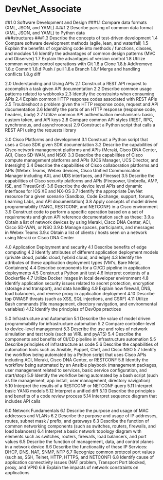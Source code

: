 # DevNet_Associate

##1.0 Software Development and Design
  ###1.1 Compare data formats (XML, JSON, and YAML)
  ###1.2 Describe parsing of common data format (XML, JSON, and YAML) to Python data  
  ###structures
  ###1.3 Describe the concepts of test-driven development
  1.4 Compare software development methods (agile, lean, and waterfall)
  1.5 Explain the benefits of organizing code into methods / functions, classes, and modules
  1.6 Identify the advantages of common design patterns (MVC and Observer)
  1.7 Explain the advantages of version control
  1.8 Utilize common version control operations with Git
    1.8.a Clone
    1.8.b Add/remove
    1.8.c Commit
    1.8.d Push / pull
    1.8.e Branch
    1.8.f Merge and handling conflicts
    1.8.g diff

2.0 Understanding and Using APIs
  2.1 Construct a REST API request to accomplish a task given API documentation
  2.2 Describe common usage patterns related to webhooks
  2.3 Identify the constraints when consuming APIs
  2.4 Explain common HTTP response codes associated with REST APIs
  2.5 Troubleshoot a problem given the HTTP response code, request and API documentation
  2.6 Identify the parts of an HTTP response (response code, headers, body)
  2.7 Utilize common API authentication mechanisms: basic, custom token, and API keys
  2.8 Compare common API styles (REST, RPC, synchronous, and asynchronous)
  2.9 Construct a Python script that calls a REST API using the requests library

3.0 Cisco Platforms and development
  3.1 Construct a Python script that uses a Cisco SDK given SDK documentation
  3.2 Describe the capabilities of Cisco network management platforms and APIs (Meraki,
  Cisco DNA Center, ACI, Cisco SD-WAN, and NSO)
  3.3 Describe the capabilities of Cisco compute management platforms and APIs (UCS
  Manager, UCS Director, and Intersight)
  3.4 Describe the capabilities of Cisco collaboration platforms and APIs (Webex Teams,
  Webex devices, Cisco Unified Communication Manager including AXL and UDS
  interfaces, and Finesse)
  3.5 Describe the capabilities of Cisco security platforms and APIs (Firepower, Umbrella,
  AMP, ISE, and ThreatGrid)
  3.6 Describe the device level APIs and dynamic interfaces for IOS XE and NX-OS
  3.7 Identify the appropriate DevNet resource for a given scenario (Sandbox, Code Exchange,
  support, forums, Learning Labs, and API documentation)
  3.8 Apply concepts of model driven programmability (YANG, RESTCONF, and NETCONF) in a
  Cisco environment
  3.9 Construct code to perform a specific operation based on a set of requirements and given
  API reference documentation such as these:
    3.9.a Obtain a list of network devices by using Meraki, Cisco DNA Center, ACI, Cisco
SD-WAN, or NSO
    3.9.b Manage spaces, participants, and messages in Webex Teams
    3.9.c Obtain a list of clients / hosts seen on a network using Meraki or Cisco DNA
Center

4.0 Application Deployment and security
  4.1 Describe benefits of edge computing
  4.2 Identify attributes of different application deployment models (private cloud, public
  cloud, hybrid cloud, and edge)
  4.3 Identify the attributes of these application deployment types (VM's, Bare Metal, Containers)
  4.4 Describe components for a CI/CD pipeline in application deployments
  4.5 Construct a Python unit test
  4.6 Interpret contents of a Dockerfile
  4.7 Utilize Docker images in local developer environment
  4.8 Identify application security issues related to secret protection, encryption (storage and transport), and data handling
  4.9 Explain how firewall, DNS, load balancers, and reverse proxy in application deployment 4.10 Describe top OWASP threats (such as XSS, SQL injections, and CSRF)
  4.11 Utilize Bash commands (file management, directory navigation, and environmental
  variables)
  4.12 Identify the principles of DevOps practices

5.0 Infrastructure and Automation
  5.1 Describe the value of model driven programmability for infrastructure automation
  5.2 Compare controller-level to device-level management
  5.3 Describe the use and roles of network simulation and test tools (such as VIRL and pyATS)
  5.4 Describe the components and benefits of CI/CD pipeline in infrastructure automation
  5.5 Describe principles of infrastructure as code
  5.6 Describe the capabilities of automation tools such as Ansible, Puppet, Chef, and Cisco
  NSO
  5.7 Identify the workflow being automated by a Python script that uses Cisco APIs including
  ACI, Meraki, Cisco DNA Center, or RESTCONF
  5.8 Identify the workflow being automated by an Ansible playbook (management packages,
  user management related to services, basic service configuration, and start/stop)
  5.9 Identify the workflow being automated by a bash script (such as file management, app
  install, user management, directory navigation)
  5.10 Interpret the results of a RESTCONF or NETCONF query
  5.11 Interpret basic YANG models
  5.12 Interpret a unified diff
  5.13 Describe the principles and benefits of a code review process 5.14 Interpret sequence diagram that includes API calls

6.0 Network Fundamentals
  6.1 Describe the purpose and usage of MAC addresses and VLANs
  6.2 Describe the purpose and usage of IP addresses, routes, subnet mask / prefix, and
  gateways
  6.3 Describe the function of common networking components (such as switches, routers,
  firewalls, and load balancers)
  6.4 Interpret a basic network topology diagram with elements such as switches, routers,
  firewalls, load balancers, and port values
  6.5 Describe the function of management, data, and control planes in a network device 6.6 Describe the functionality of these IP Services: DHCP, DNS, NAT, SNMP, NTP
  6.7 Recognize common protocol port values (such as, SSH, Telnet, HTTP, HTTPS, and
  NETCONF)
  6.8 Identify cause of application connectivity issues (NAT problem, Transport Port blocked,
  proxy, and VPN)
  6.9 Explain the impacts of network constraints on applications
